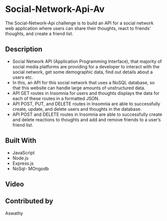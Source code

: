 # Social-Network-Api-Av

The Social-Network-Api  challenge is to build an API for a social network web application where users can share their thoughts, react to friends’ thoughts, and create a friend list. 
## Description

*  Social Network API (Application Programming Interface), that majority of social media platforms are providing for a developer to interact with the social network, get some demographic data, find out details about a users etc. 
* In this,  an API for this social network that uses a NoSQL database, so that this website can handle large amounts of unstructured data.
* API GET routes in Insomnia for users and thoughts displays the data for each of these routes in a formatted JSON.
* API POST, PUT, and DELETE routes in Insomnia are able to successfully create, update, and delete users and thoughts in the database.
* API POST and DELETE routes in Insomnia are able to successfully create and delete reactions to thoughts and add and remove friends to a user’s friend list.

## Built With

* JavaScript
* Node.js
* Express.js
* NoSql- MOngodb

## Video

## Contributed by
Aswathy